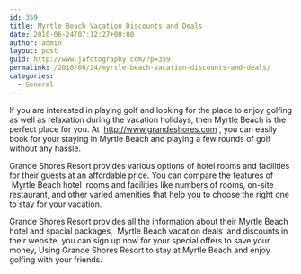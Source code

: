 ```yaml
---
id: 359
title: Myrtle Beach Vacation Discounts and Deals
date: 2010-06-24T07:12:27+00:00
author: admin
layout: post
guid: http://www.jafotography.com/?p=359
permalink: /2010/06/24/myrtle-beach-vacation-discounts-and-deals/
categories:
  - General
---
```

If you are interested in playing golf and looking for the place to enjoy golfing as well as relaxation during the vacation holidays, then Myrtle Beach is the perfect place for you. At &nbsp;http://www.grandeshores.com&nbsp;, you can easily book for your staying in Myrtle Beach and playing a few rounds of golf without any hassle.

Grande Shores Resort provides various options of hotel rooms and facilities for their guests at an affordable price. You can compare the features of &nbsp;Myrtle Beach hotel&nbsp; rooms and facilities like numbers of rooms, on-site restaurant, and other varied amenities that help you to choose the right one to stay for your vacation.

Grande Shores Resort provides all the information about their Myrtle Beach hotel and spacial packages, &nbsp;Myrtle Beach vacation deals&nbsp; and discounts in their website, you can sign up now for your special offers to save your money, Using Grande Shores Resort to stay at Myrtle Beach and enjoy golfing with your friends.